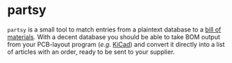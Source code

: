 partsy
======

`partsy` is a small tool to match entries from a plaintext database to a [bill of materials](https://en.wikipedia.org/wiki/Bill_of_materials). With a decent database you should be able to take BOM output from your PCB-layout program (*e.g.* [KiCad](http://kicad-pcb.org/)) and convert it directly into a list of articles with an order, ready to be sent to your supplier.
